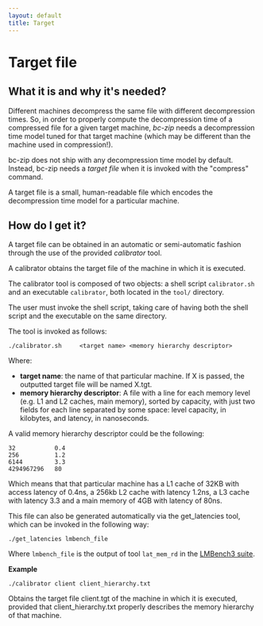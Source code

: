 ```yaml
---
layout: default
title: Target
---
```


# Target file

## What it is and why it's needed?

Different machines decompress the same file with different decompression times. So, in order to properly compute the decompression time of a compressed file for a given target machine, *bc-zip* needs a decompression time model tuned for that target machine (which may be different than the machine used in compression!).

bc-zip does not ship with any decompression time model by default. Instead, bc-zip needs a *target file* when it is invoked with the "compress" command.

A target file is a small, human-readable file which encodes the decompression time model for a particular machine.


## How do I get it?

A target file can be obtained in an automatic or semi-automatic fashion through the use of the provided *calibrator* tool.

A calibrator obtains the target file of the machine in which it is executed.

The calibrator tool is composed of two objects: a shell script `calibrator.sh` and an executable `calibrator`, both located in the `tool/` directory.

The user must invoke the shell script, taking care of having both the shell script and the executable on the same directory.

The tool is invoked as follows:

	./calibrator.sh 	<target name> <memory hierarchy descriptor>

Where:

- **target name**: the name of that particular machine. If X is passed, the outputted target file will be named X.tgt.
- **memory hierarchy descriptor**: A file with a line for each memory level (e.g. L1 and L2 caches, main memory), sorted by capacity, with just two fields for each line separated by some space: level capacity, in kilobytes, and latency, in nanoseconds.

A valid memory hierarchy descriptor could be the following:

	32           0.4
	256          1.2
	6144         3.3
	4294967296   80

Which means that that particular machine has a L1 cache of 32KB with access latency of 0.4ns, a 256kb L2 cache with latency 1.2ns, a L3 cache with latency 3.3 and a main memory of 4GB with latency of 80ns.

This file can also be generated automatically via the get_latencies tool, which can be invoked in the following way:

	./get_latencies lmbench_file

Where `lmbench_file` is the output of tool `lat_mem_rd` in the [LMBench3 suite](http://www.bitmover.com/lmbench/get_lmbench.html).

**Example**

	./calibrator client client_hierarchy.txt

Obtains the target file client.tgt of the machine in which it is executed, provided that client_hierarchy.txt properly describes the memory hierarchy of that machine.
